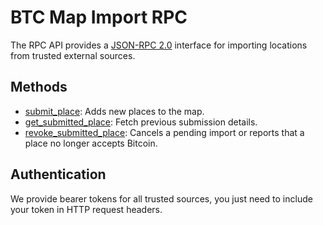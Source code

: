 # BTC Map Import RPC

The RPC API provides a [JSON-RPC 2.0](https://www.jsonrpc.org/specification) interface for importing locations from trusted external sources.

## Methods

- [submit_place](submit_place.md): Adds new places to the map.
- [get_submitted_place](get_submitted_place.md): Fetch previous submission details.
- [revoke_submitted_place](revoke_submitted_place.md): Cancels a pending import or reports that a place no longer accepts Bitcoin.

## Authentication

We provide bearer tokens for all trusted sources, you just need to include your token in HTTP request headers.
